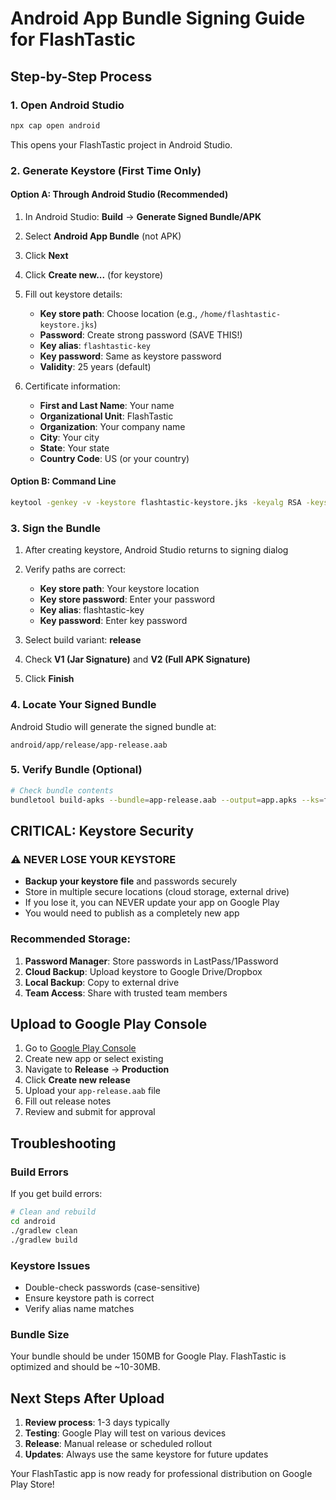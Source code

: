 # Android App Bundle Signing Guide for FlashTastic

## Step-by-Step Process

### 1. Open Android Studio
```bash
npx cap open android
```
This opens your FlashTastic project in Android Studio.

### 2. Generate Keystore (First Time Only)

#### Option A: Through Android Studio (Recommended)
1. In Android Studio: **Build** → **Generate Signed Bundle/APK**
2. Select **Android App Bundle** (not APK)
3. Click **Next**
4. Click **Create new...** (for keystore)
5. Fill out keystore details:
   - **Key store path**: Choose location (e.g., `/home/flashtastic-keystore.jks`)
   - **Password**: Create strong password (SAVE THIS!)
   - **Key alias**: `flashtastic-key`
   - **Key password**: Same as keystore password
   - **Validity**: 25 years (default)
   
6. Certificate information:
   - **First and Last Name**: Your name
   - **Organizational Unit**: FlashTastic
   - **Organization**: Your company name
   - **City**: Your city
   - **State**: Your state
   - **Country Code**: US (or your country)

#### Option B: Command Line
```bash
keytool -genkey -v -keystore flashtastic-keystore.jks -keyalg RSA -keysize 2048 -validity 10000 -alias flashtastic-key
```

### 3. Sign the Bundle

1. After creating keystore, Android Studio returns to signing dialog
2. Verify paths are correct:
   - **Key store path**: Your keystore location
   - **Key store password**: Enter your password
   - **Key alias**: flashtastic-key
   - **Key password**: Enter key password

3. Select build variant: **release**
4. Check **V1 (Jar Signature)** and **V2 (Full APK Signature)**
5. Click **Finish**

### 4. Locate Your Signed Bundle

Android Studio will generate the signed bundle at:
```
android/app/release/app-release.aab
```

### 5. Verify Bundle (Optional)
```bash
# Check bundle contents
bundletool build-apks --bundle=app-release.aab --output=app.apks --ks=flashtastic-keystore.jks --ks-key-alias=flashtastic-key
```

## CRITICAL: Keystore Security

### ⚠️ NEVER LOSE YOUR KEYSTORE
- **Backup your keystore file** and passwords securely
- Store in multiple secure locations (cloud storage, external drive)
- If you lose it, you can NEVER update your app on Google Play
- You would need to publish as a completely new app

### Recommended Storage:
1. **Password Manager**: Store passwords in LastPass/1Password
2. **Cloud Backup**: Upload keystore to Google Drive/Dropbox
3. **Local Backup**: Copy to external drive
4. **Team Access**: Share with trusted team members

## Upload to Google Play Console

1. Go to [Google Play Console](https://play.google.com/console/)
2. Create new app or select existing
3. Navigate to **Release** → **Production**
4. Click **Create new release**
5. Upload your `app-release.aab` file
6. Fill out release notes
7. Review and submit for approval

## Troubleshooting

### Build Errors
If you get build errors:
```bash
# Clean and rebuild
cd android
./gradlew clean
./gradlew build
```

### Keystore Issues
- Double-check passwords (case-sensitive)
- Ensure keystore path is correct
- Verify alias name matches

### Bundle Size
Your bundle should be under 150MB for Google Play. FlashTastic is optimized and should be ~10-30MB.

## Next Steps After Upload

1. **Review process**: 1-3 days typically
2. **Testing**: Google Play will test on various devices
3. **Release**: Manual release or scheduled rollout
4. **Updates**: Always use the same keystore for future updates

Your FlashTastic app is now ready for professional distribution on Google Play Store!